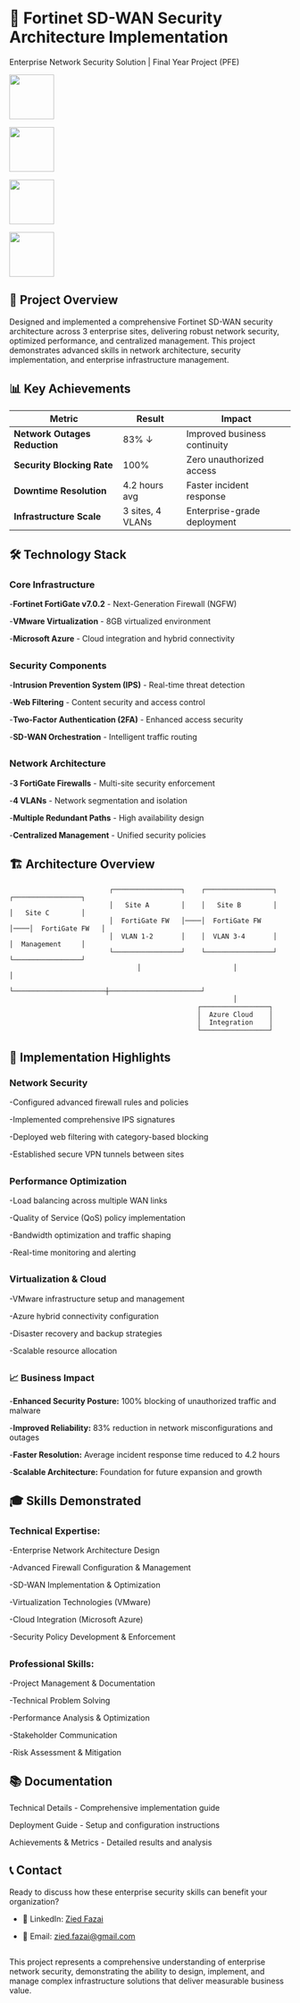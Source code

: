 # 🚀 Fortinet SD-WAN Security Architecture Implementation

Enterprise Network Security Solution | Final Year Project (PFE) 


<p align="center">
  
  <a href="#"><img src="https://img.shields.io/badge/NETWORK-SECURITY-red?style=for-the-badge" height="80" ></a>
  
  <a href="#"><img src="https://img.shields.io/badge/SD--WAN-IMPLEMENTATION-blue?style=for-the-badge" height="80"></a>
  
  <a href="#"><img src="https://img.shields.io/badge/FORTINET-FORTIGATE-orange?style=for-the-badge" height="80"></a>
  
  <a href="#"><img src="https://img.shields.io/badge/VMWARE-VIRTUALIZATION-brightgreen?style=for-the-badge" height="80"></a>
</p>

## 🎯 Project Overview

Designed and implemented a comprehensive Fortinet SD-WAN security architecture across 3 enterprise sites, delivering robust network security, optimized performance, and centralized management. This project demonstrates advanced skills in network architecture, security implementation, and enterprise infrastructure management.

## 📊 Key Achievements


| **Metric**                  | **Result**     | **Impact**                        |
|------------------------------|----------------|-----------------------------------|
| **Network Outages Reduction** | 83% ↓          | Improved business continuity      |
| **Security Blocking Rate**    | 100%           | Zero unauthorized access          |
| **Downtime Resolution**       | 4.2 hours avg  | Faster incident response          |
| **Infrastructure Scale**      | 3 sites, 4 VLANs | Enterprise-grade deployment      |



## 🛠️ Technology Stack

### Core Infrastructure
-**Fortinet FortiGate v7.0.2** - Next-Generation Firewall (NGFW)

-**VMware Virtualization** - 8GB virtualized environment

-**Microsoft Azure** - Cloud integration and hybrid connectivity

##

### Security Components
-**Intrusion Prevention System (IPS)** - Real-time threat detection

-**Web Filtering** - Content security and access control

-**Two-Factor Authentication (2FA)** - Enhanced access security

-**SD-WAN Orchestration** - Intelligent traffic routing
##

### Network Architecture

-**3 FortiGate Firewalls** - Multi-site security enforcement

-**4 VLANs** - Network segmentation and isolation

-**Multiple Redundant Paths** - High availability design

-**Centralized Management** - Unified security policies

## 🏗️ Architecture Overview
```
                         ┌─────────────────┐    ┌─────────────────┐    ┌─────────────────┐
                         │   Site A        │    │   Site B        │    │   Site C        │
                         │  FortiGate FW   │────│  FortiGate FW   │────│  FortiGate FW   │
                         │  VLAN 1-2       │    │  VLAN 3-4       │    │  Management     │
                         └─────────────────┘    └─────────────────┘    └─────────────────┘
                                │                       │                       │
                                └───────────────────────┼───────────────────────┘
                                                        │
                                               ┌─────────────────┐
                                               │  Azure Cloud    │
                                               │  Integration    │
                                               └─────────────────┘

```
## 🔧 Implementation Highlights

### Network Security

-Configured advanced firewall rules and policies

-Implemented comprehensive IPS signatures

-Deployed web filtering with category-based blocking

-Established secure VPN tunnels between sites

##

### Performance Optimization

-Load balancing across multiple WAN links

-Quality of Service (QoS) policy implementation

-Bandwidth optimization and traffic shaping

-Real-time monitoring and alerting

##

### Virtualization & Cloud

-VMware infrastructure setup and management

-Azure hybrid connectivity configuration

-Disaster recovery and backup strategies

-Scalable resource allocation

##

### 📈 Business Impact

-**Enhanced Security Posture:** 100% blocking of unauthorized traffic and malware

-**Improved Reliability:** 83% reduction in network misconfigurations and outages

-**Faster Resolution:** Average incident response time reduced to 4.2 hours

-**Scalable Architecture:** Foundation for future expansion and growth

## 🎓 Skills Demonstrated

### Technical Expertise:

-Enterprise Network Architecture Design

-Advanced Firewall Configuration & Management

-SD-WAN Implementation & Optimization

-Virtualization Technologies (VMware)

-Cloud Integration (Microsoft Azure)

-Security Policy Development & Enforcement
##

### Professional Skills:

-Project Management & Documentation

-Technical Problem Solving

-Performance Analysis & Optimization

-Stakeholder Communication

-Risk Assessment & Mitigation

## 📚 Documentation

Technical Details - Comprehensive implementation guide

Deployment Guide - Setup and configuration instructions

Achievements & Metrics - Detailed results and analysis


## 📞 Contact

Ready to discuss how these enterprise security skills can benefit your organization?

- 🔗 LinkedIn: [Zied Fazai](https://www.linkedin.com/in/zied-fazai/)
  
- 📧 Email: [zied.fazai@gmail.com](mailto:fazaizied5@gmail.com)

##

This project represents a comprehensive understanding of enterprise network security, demonstrating the ability to design, implement, and manage complex infrastructure solutions that deliver measurable business value.
